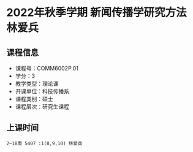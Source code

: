 # 2022年秋季学期 新闻传播学研究方法 林爱兵






## 课程信息

- 课程号：COMM6002P.01
- 学分：3
- 教学类型：理论课
- 开课单位：科技传播系
- 课程类别：硕士
- 课程层次：研究生课程

## 上课时间

```
2~18周 5407 :1(8,9,10) 林爱兵
```

